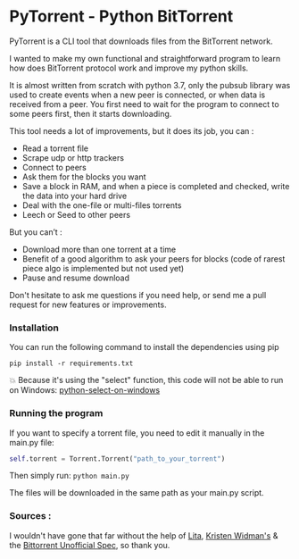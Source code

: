 
# PyTorrent - Python BitTorrent


PyTorrent is a CLI tool that downloads files from the BitTorrent network.

I wanted to make my own functional and straightforward program to learn how does BitTorrent protocol work and improve my python skills.

It is almost written from scratch with python 3.7, only the pubsub library was used to create events when a new peer is connected, or when data is received from a peer.
You first need to wait for the program to connect to some peers first, then it starts downloading.

This tool needs a lot of improvements, but it does its job, you can :
-	Read a torrent file
-	Scrape udp or http trackers
-	Connect to peers
-	Ask them for the blocks you want
-	Save a block in RAM, and when a piece is completed and checked, write the data into your hard drive
-	Deal with the one-file or multi-files torrents
-	Leech or Seed to other peers

But you can’t :
-	Download more than one torrent at a time
-	Benefit of a good algorithm to ask your peers for blocks (code of rarest piece algo is implemented but not used yet)
-	Pause and resume download

Don't hesitate to ask me questions if you need help, or send me a pull request for new features or improvements.

### Installation
You can run the following command to install the dependencies using pip

`pip install -r requirements.txt`

:boom: Because it's using the "select" function, this code will not be able to run on Windows: [python-select-on-windows](https://stackoverflow.com/a/22254123/3170071)

### Running the program
If you want to specify a torrent file, you need to edit it manually in the main.py file:  
``` python
self.torrent = Torrent.Torrent("path_to_your_torrent") 
```
Then simply run:
`python main.py`

The files will be downloaded in the same path as your main.py script.

### Sources :

I wouldn't have gone that far without the help of
[Lita](https://github.com/lita/bittorrent "Lita"), 
[Kristen Widman's](http://www.kristenwidman.com/blog/how-to-write-a-bittorrent-client-part-1 "Kristen Widman's blog") & the
[Bittorrent Unofficial Spec](https://wiki.theory.org/BitTorrentSpecification "Bittorrent Unofficial Spec"), so thank you.



